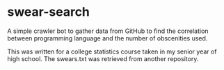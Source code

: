 # swear-search
A simple crawler bot to gather data from GitHub to find the correlation between programming language and the number of obscenities used.

This was written for a college statistics course taken in my senior year of high school. The swears.txt was retrieved from another repository.
